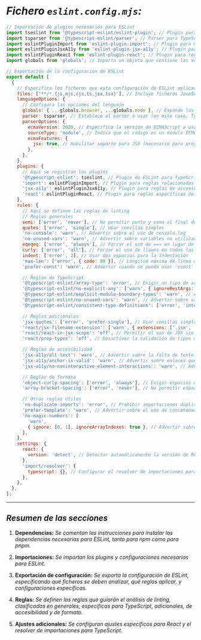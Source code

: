 <!-- Autor: Daniel Benjamin Perez Morales -->
<!-- GitHub: https://github.com/DanielBenjaminPerezMoralesDev13 -->
<!-- Gitlab: https://gitlab.com/DanielBenjaminPerezMoralesDev13 -->
<!-- Correo electrónico: danielperezdev@proton.me -->

# ***Fichero `eslint.config.mjs`:***

```javascript
// Importación de plugins necesarios para ESLint
import tseslint from '@typescript-eslint/eslint-plugin'; // Plugin para reglas específicas de TypeScript
import tsparser from '@typescript-eslint/parser'; // Parser para TypeScript
import eslintPluginImport from 'eslint-plugin-import'; // Plugin para manejar importaciones
import eslintPluginJsxA11y from 'eslint-plugin-jsx-a11y'; // Plugin para reglas de accesibilidad en JSX
import eslintPluginReact from 'eslint-plugin-react'; // Plugin para reglas específicas de React
import globals from 'globals'; // Importa un objeto que contiene las variables globales de diferentes entornos (navegador, Node.js, etc.)

// Exportación de la configuración de ESLint
export default [
  {
    // Especifica los ficheros que esta configuración de ESLint aplicará
    files: ['**/*.{js,mjs,cjs,ts,jsx,tsx}'], // Incluye ficheros JavaScript y TypeScript
    languageOptions: {
      // Configura las opciones del lenguaje
      globals: { ...globals.browser, ...globals.node }, // Expande las variables globales de navegador y Node.js
      parser: tsparser, // Establece el parser a usar (en este caso, TypeScript)
      parserOptions: {
        ecmaVersion: 2020, // Especifica la versión de ECMAScript a usar
        sourceType: 'module', // Indica que el código es un módulo ECMAScript
        ecmaFeatures: {
          jsx: true, // Habilitar soporte para JSX (necesario para proyectos de React)
        },
      },
    },
    plugins: {
      // Aquí se registran los plugins
      '@typescript-eslint': tseslint, // Plugin de ESLint para TypeScript
      'import': eslintPluginImport, // Plugin para reglas relacionadas con las importaciones
      'jsx-a11y': eslintPluginJsxA11y, // Plugin para reglas de accesibilidad en JSX
      'react': eslintPluginReact, // Plugin para reglas específicas de React
    },
    rules: {
      // Aquí se definen las reglas de linting
      // Reglas generales
      semi: ['error', 'never'], // No permitir punto y coma al final de las líneas
      quotes: ['error', 'single'], // Usar comillas simples
      'no-console': 'warn', // Advertir sobre el uso de console.log
      'no-unused-vars': 'warn', // Advertir sobre variables no utilizadas
      eqeqeq: ['error', 'always'], // Forzar el uso de === en lugar de ==
      curly: ['error', 'all'], // Forzar el uso de llaves en todas las estructuras de control
      indent: ['error', 2], // Usar dos espacios para la indentación
      'max-len': ['error', { code: 80 }], // Longitud máxima de línea de 80 caracteres
      'prefer-const': 'warn', // Advertir cuando se pueda usar 'const' en lugar de 'let'

      // Reglas de TypeScript
      '@typescript-eslint/array-type': 'error', // Exigir un tipo de array explícito
      '@typescript-eslint/no-explicit-any': ['warn', { ignoreRestArgs: true }], // Advertir sobre el uso de 'any', excepto en argumentos rest
      '@typescript-eslint/explicit-module-boundary-types': 'warn', // Advertir si las funciones no tienen tipos de retorno explícitos
      '@typescript-eslint/no-unused-vars': 'warn', // Advertir sobre variables no utilizadas (para TypeScript)
      '@typescript-eslint/consistent-type-definitions': ['error', 'interface'], // Preferir 'interface' sobre 'type' para definiciones de tipo

      // Reglas adicionales
      'jsx-quotes': ['error', 'prefer-single'], // Usar comillas simples en atributos de JSX
      'react/jsx-filename-extension': ['warn', { extensions: ['.jsx', '.tsx'] }], // Advertir si los ficheros de React no tienen las extensiones correctas
      'react/react-in-jsx-scope': 'off', // Permitir el uso de JSX sin importar React en el alcance
      'react/prop-types': 'off', // Desactivar la validación de tipos de props (ya que se usa TypeScript)

      // Reglas de accesibilidad
      'jsx-a11y/alt-text': 'warn', // Advertir sobre la falta de texto alternativo en imágenes
      'jsx-a11y/anchor-is-valid': 'warn', // Advertir sobre enlaces que no son válidos
      'jsx-a11y/no-noninteractive-element-interactions': 'warn', // Advertir sobre interacciones en elementos no interactivos

      // Reglas de formato
      'object-curly-spacing': ['error', 'always'], // Exigir espacios dentro de llaves en objetos
      'array-bracket-spacing': ['error', 'never'], // No permitir espacios dentro de corchetes de arrays

      // Otras reglas útiles
      'no-duplicate-imports': 'error', // Prohibir importaciones duplicadas
      'prefer-template': 'warn', // Advertir sobre el uso de concatenación en lugar de plantillas literales
      'no-magic-numbers': [
        'warn',
        { ignore: [0, 1], ignoreArrayIndexes: true }, // Advertir sobre números "mágicos" en el código, excepto para 0 y 1
      ],
    },
    settings: {
      react: {
        version: 'detect', // Detectar automáticamente la versión de React
      },
      'import/resolver': {
        typescript: {}, // Configurar el resolver de importaciones para TypeScript
      },
    },
  },
];
```

---

## ***Resumen de las secciones***

1. **Dependencias:** *Se comentan las instrucciones para instalar las dependencias necesarias para ESLint, tanto para npm como para pnpm.*

2. **Importaciones:** *Se importan los plugins y configuraciones necesarias para ESLint.*

3. **Exportación de configuración:** *Se exporta la configuración de ESLint, especificando qué ficheros se deben analizar, qué reglas aplicar, y configuraciones específicas.*

4. **Reglas:** *Se definen las reglas que guiarán el análisis de linting, clasificadas en generales, específicas para TypeScript, adicionales, de accesibilidad y de formato.*

5. **Ajustes adicionales:** *Se configuran ajustes específicos para React y el resolver de importaciones para TypeScript.*
